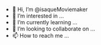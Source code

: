 - 👋 Hi, I’m @isaqueMoviemaker
- 👀 I’m interested in ...
- 🌱 I’m currently learning ...
- 💞️ I’m looking to collaborate on ...
- 📫 How to reach me ...

<!---
isaqueMoviemaker/isaqueMoviemaker is a ✨ special ✨ repository because its `README.md` (this file) appears on your GitHub profile.
You can click the Preview link to take a look at your changes.
--->
